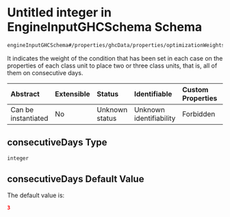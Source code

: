 # Untitled integer in EngineInputGHCSchema Schema

```txt
engineInputGHCSchema#/properties/ghcData/properties/optimizationWeights/properties/sessions/properties/consecutiveDays
```

It indicates the weight of the condition that has been set in each case on the properties of each class unit to place two or three class units, that is, all of them on consecutive days.

| Abstract            | Extensible | Status         | Identifiable            | Custom Properties | Additional Properties | Access Restrictions | Defined In                                                        |
| :------------------ | :--------- | :------------- | :---------------------- | :---------------- | :-------------------- | :------------------ | :---------------------------------------------------------------- |
| Can be instantiated | No         | Unknown status | Unknown identifiability | Forbidden         | Allowed               | none                | [ghc.schema.json*](../out/ghc.schema.json "open original schema") |

## consecutiveDays Type

`integer`

## consecutiveDays Default Value

The default value is:

```json
3
```

